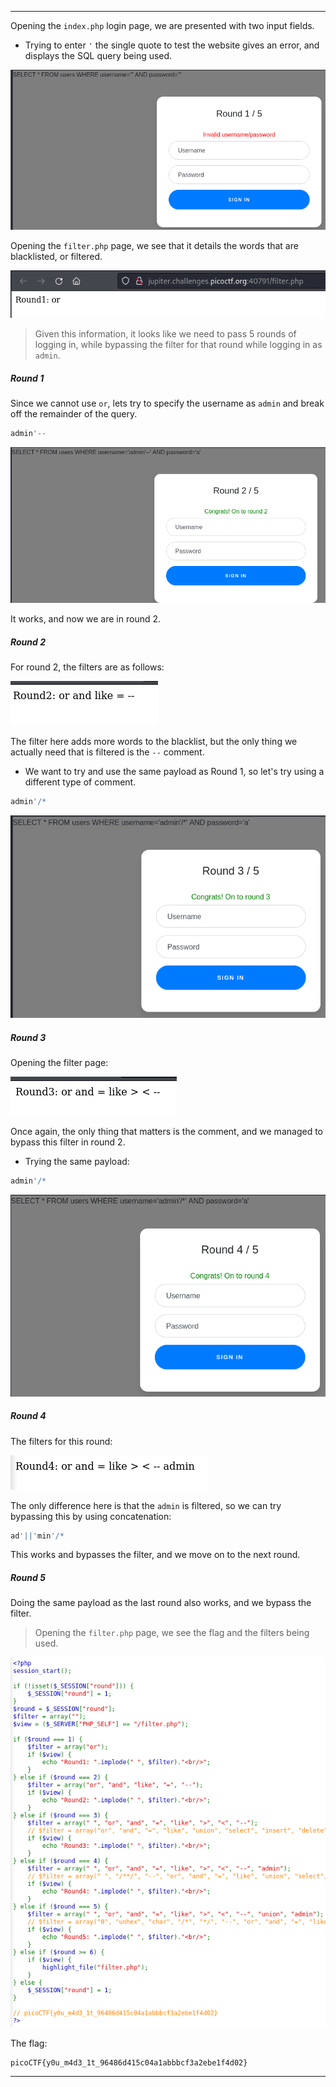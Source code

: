 
---

Opening the `index.php` login page, we are presented with two input fields.
- Trying to enter `'` the single quote to test the website gives an error, and displays the SQL query being used.

![](./screenshots/web-1.png)

Opening the `filter.php` page, we see that it details the words that are blacklisted, or filtered.

![](./screenshots/web-2.png)

> Given this information, it looks like we need to pass 5 rounds of logging in, while bypassing the filter for that round while logging in as `admin`.

##### Round 1

Since we cannot use `or`, lets try to specify the username as `admin` and break off the remainder of the query.

```SQL
admin'--
```

![](./screenshots/web-3.png)

It works, and now we are in round 2.

##### Round 2

For round 2, the filters are as follows:

![](./screenshots/web-4.png)

The filter here adds more words to the blacklist, but the only thing we actually need that is filtered is the `--` comment.
- We want to try and use the same payload as Round 1, so let's try using a different type of comment.

```SQL
admin'/*
```

![](./screenshots/web-5.png)

##### Round 3

Opening the filter page:

![](./screenshots/web-6.png)

Once again, the only thing that matters is the comment, and we managed to bypass this filter in round 2.
- Trying the same payload:

```SQL
admin'/*
```

![](./screenshots/web-7.png)

##### Round 4

The filters for this round:

![](./screenshots/web-8.png)

The only difference here is that the `admin` is filtered, so we can try bypassing this by using concatenation:

```SQL
ad'||'min'/*
```

This works and bypasses the filter, and we move on to the next round.

##### Round 5

Doing the same payload as the last round also works, and we bypass the filter.

> Opening the `filter.php` page, we see the flag and the filters being used.

![](./screenshots/web-9.png)

The flag:

```text
picoCTF{y0u_m4d3_1t_96486d415c04a1abbbcf3a2ebe1f4d02}
```

---
